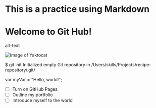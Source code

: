 # This is a practice using Markdown
# Welcome to Git Hub!

alt-text

![Image of Yaktocat](https://octodex.github.com/images/yaktocat.png)

$ git init
Initialized empty Git repository in /Users/skills/Projects/recipe-repository/.git/


var myVar = "Hello, world!";

- [ ] Turn on GitHub Pages
- [ ] Outline my portfolio
- [ ] Introduce myself to the world
